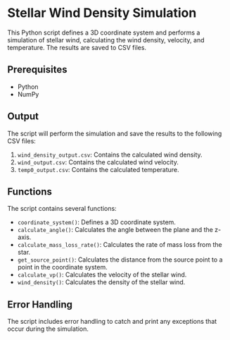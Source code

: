# Stellar Wind Density Simulation

This Python script defines a 3D coordinate system and performs a simulation of stellar wind, calculating the wind density, velocity, and temperature. The results are saved to CSV files.

## Prerequisites

- Python
- NumPy

## Output

The script will perform the simulation and save the results to the following CSV files:

1. `wind_density_output.csv`: Contains the calculated wind density.
2. `wind_output.csv`: Contains the calculated wind velocity.
3. `temp0_output.csv`: Contains the calculated temperature.

## Functions

The script contains several functions:

- `coordinate_system()`: Defines a 3D coordinate system.
- `calculate_angle()`: Calculates the angle between the plane and the z-axis.
- `calculate_mass_loss_rate()`: Calculates the rate of mass loss from the star.
- `get_source_point()`: Calculates the distance from the source point to a point in the coordinate system.
- `calculate_vp()`: Calculates the velocity of the stellar wind.
- `wind_density()`: Calculates the density of the stellar wind.

## Error Handling

The script includes error handling to catch and print any exceptions that occur during the simulation.
